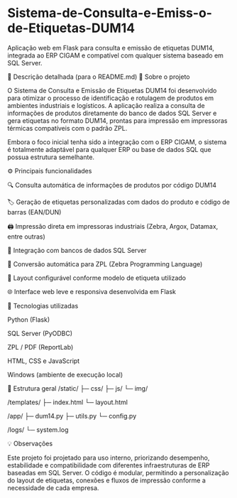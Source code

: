 # Sistema-de-Consulta-e-Emiss-o-de-Etiquetas-DUM14
Aplicação web em Flask para consulta e emissão de etiquetas DUM14, integrada ao ERP CIGAM e compatível com qualquer sistema baseado em SQL Server.

📘 Descrição detalhada (para o README.md)
🧩 Sobre o projeto

O Sistema de Consulta e Emissão de Etiquetas DUM14 foi desenvolvido para otimizar o processo de identificação e rotulagem de produtos em ambientes industriais e logísticos.
A aplicação realiza a consulta de informações de produtos diretamente do banco de dados SQL Server e gera etiquetas no formato DUM14, prontas para impressão em impressoras térmicas compatíveis com o padrão ZPL.

Embora o foco inicial tenha sido a integração com o ERP CIGAM, o sistema é totalmente adaptável para qualquer ERP ou base de dados SQL que possua estrutura semelhante.

⚙️ Principais funcionalidades

🔍 Consulta automática de informações de produtos por código DUM14

🏷️ Geração de etiquetas personalizadas com dados do produto e código de barras (EAN/DUN)

🖨️ Impressão direta em impressoras industriais (Zebra, Argox, Datamax, entre outras)

💾 Integração com bancos de dados SQL Server

🧠 Conversão automática para ZPL (Zebra Programming Language)

🎨 Layout configurável conforme modelo de etiqueta utilizado

🌐 Interface web leve e responsiva desenvolvida em Flask

🧱 Tecnologias utilizadas

Python (Flask)

SQL Server (PyODBC)

ZPL / PDF (ReportLab)

HTML, CSS e JavaScript

Windows (ambiente de execução local)

📂 Estrutura geral
/static/
  ├─ css/
  ├─ js/
  └─ img/

/templates/
  ├─ index.html
  └─ layout.html

/app/
  ├─ dum14.py
  ├─ utils.py
  └─ config.py

/logs/
  └─ system.log

💡 Observações

Este projeto foi projetado para uso interno, priorizando desempenho, estabilidade e compatibilidade com diferentes infraestruturas de ERP baseadas em SQL Server.
O código é modular, permitindo a personalização do layout de etiquetas, conexões e fluxos de impressão conforme a necessidade de cada empresa.
